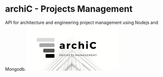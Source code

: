# archiC - Projects Management
API for architecture and engineering project management using Nodejs and Mongodb. 
![archiC-logo](/archic_images/archic-logo-150px.png)

